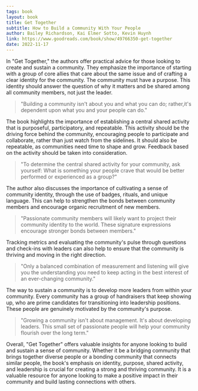```yaml
---
tags: book
layout: book
title: Get Together
subtitle: How to Build a Community With Your People
author: Bailey Richardson, Kai Elmer Sotto, Kevin Huynh
link: https://www.goodreads.com/book/show/49766350-get-together
date: 2022-11-17
---
```


In "Get Together," the authors offer practical advice for those looking to create and sustain a community.
They emphasize the importance of starting with a group of core allies that care about the same issue and of crafting a clear identity for the community.
The community must have a purpose.
This identity should answer the question of why it matters and be shared among all community members, not just the leader.

> "Building a community isn't about you and what you can do; rather,it's dependent upon what you and your people can do."

The book highlights the importance of establishing a central shared activity that is purposeful, participatory, and repeatable.
This activity should be the driving force behind the community, encouraging people to participate and collaborate, rather than just watch from the sidelines.
It should also be repeatable, as communities need time to shape and grow.
Feedback based on the activity should be taken into consideration.

> "To determine the central shared activity for your community, ask yourself: What is something your people crave that would be better performed or experienced as a group?"

The author also discusses the importance of cultivating a sense of community identity, through the use of badges, rituals, and unique language.
This can help to strengthen the bonds between community members and encourage organic recruitment of new members.

> "Passionate community members will likely want to project their community identity to the world. These signature expressions encourage stronger bonds between members."

Tracking metrics and evaluating the community's pulse through questions and check-ins with leaders can also help to ensure that the community is thriving and moving in the right direction.

> "Only a balanced combination of measurement and listening will give you the understanding you need to keep acting in the best interest of an ever-changing community."

The way to sustain a community is to develop more leaders from within your community.
Every community has a group of handraisers that keep showing up, who are prime candidates for transitioning into leadership positions.
These people are genuinely motivated by the community's purpose.

> "Growing a community isn't about management. It's about developing leaders. This small set of passionate people will help your community flourish over the long term."

Overall, "Get Together" offers valuable insights for anyone looking to build and sustain a sense of community.
Whether it be a bridging community that brings together diverse people or a bonding community that connects similar people, the book's emphasis on identity, purpose, shared activity, and leadership is crucial for creating a strong and thriving community.
It is a valuable resource for anyone looking to make a positive impact in their community and build lasting connections with others.